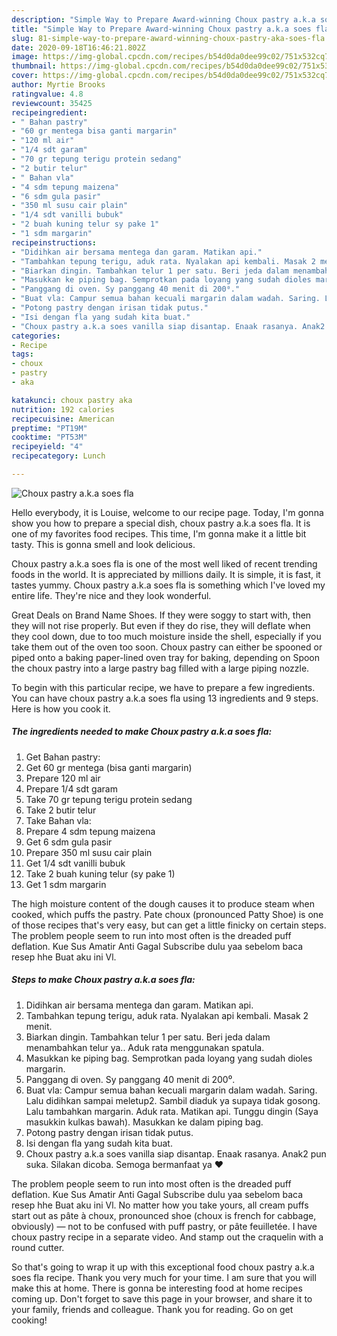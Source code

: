 ```yaml
---
description: "Simple Way to Prepare Award-winning Choux pastry a.k.a soes fla"
title: "Simple Way to Prepare Award-winning Choux pastry a.k.a soes fla"
slug: 81-simple-way-to-prepare-award-winning-choux-pastry-aka-soes-fla
date: 2020-09-18T16:46:21.802Z
image: https://img-global.cpcdn.com/recipes/b54d0da0dee99c02/751x532cq70/choux-pastry-aka-soes-fla-foto-resep-utama.jpg
thumbnail: https://img-global.cpcdn.com/recipes/b54d0da0dee99c02/751x532cq70/choux-pastry-aka-soes-fla-foto-resep-utama.jpg
cover: https://img-global.cpcdn.com/recipes/b54d0da0dee99c02/751x532cq70/choux-pastry-aka-soes-fla-foto-resep-utama.jpg
author: Myrtie Brooks
ratingvalue: 4.8
reviewcount: 35425
recipeingredient:
- " Bahan pastry"
- "60 gr mentega bisa ganti margarin"
- "120 ml air"
- "1/4 sdt garam"
- "70 gr tepung terigu protein sedang"
- "2 butir telur"
- " Bahan vla"
- "4 sdm tepung maizena"
- "6 sdm gula pasir"
- "350 ml susu cair plain"
- "1/4 sdt vanilli bubuk"
- "2 buah kuning telur sy pake 1"
- "1 sdm margarin"
recipeinstructions:
- "Didihkan air bersama mentega dan garam. Matikan api."
- "Tambahkan tepung terigu, aduk rata. Nyalakan api kembali. Masak 2 menit."
- "Biarkan dingin. Tambahkan telur 1 per satu. Beri jeda dalam menambahkan telur ya.. Aduk rata menggunakan spatula."
- "Masukkan ke piping bag. Semprotkan pada loyang yang sudah dioles margarin."
- "Panggang di oven. Sy panggang 40 menit di 200⁰."
- "Buat vla: Campur semua bahan kecuali margarin dalam wadah. Saring. Lalu didihkan sampai meletup2. Sambil diaduk ya supaya tidak gosong. Lalu tambahkan margarin. Aduk rata. Matikan api. Tunggu dingin (Saya masukkin kulkas bawah). Masukkan ke dalam piping bag."
- "Potong pastry dengan irisan tidak putus."
- "Isi dengan fla yang sudah kita buat."
- "Choux pastry a.k.a soes vanilla siap disantap. Enaak rasanya. Anak2 pun suka. Silakan dicoba. Semoga bermanfaat ya ❤"
categories:
- Recipe
tags:
- choux
- pastry
- aka

katakunci: choux pastry aka 
nutrition: 192 calories
recipecuisine: American
preptime: "PT19M"
cooktime: "PT53M"
recipeyield: "4"
recipecategory: Lunch

---
```



![Choux pastry a.k.a soes fla](https://img-global.cpcdn.com/recipes/b54d0da0dee99c02/751x532cq70/choux-pastry-aka-soes-fla-foto-resep-utama.jpg)

Hello everybody, it is Louise, welcome to our recipe page. Today, I'm gonna show you how to prepare a special dish, choux pastry a.k.a soes fla. It is one of my favorites food recipes. This time, I'm gonna make it a little bit tasty. This is gonna smell and look delicious.

Choux pastry a.k.a soes fla is one of the most well liked of recent trending foods in the world. It is appreciated by millions daily. It is simple, it is fast, it tastes yummy. Choux pastry a.k.a soes fla is something which I've loved my entire life. They're nice and they look wonderful.

Great Deals on Brand Name Shoes. If they were soggy to start with, then they will not rise properly. But even if they do rise, they will deflate when they cool down, due to too much moisture inside the shell, especially if you take them out of the oven too soon. Choux pastry can either be spooned or piped onto a baking paper-lined oven tray for baking, depending on Spoon the choux pastry into a large pastry bag filled with a large piping nozzle.


To begin with this particular recipe, we have to prepare a few ingredients. You can have choux pastry a.k.a soes fla using 13 ingredients and 9 steps. Here is how you cook it.

<!--inarticleads1-->

##### The ingredients needed to make Choux pastry a.k.a soes fla:

1. Get  Bahan pastry:
1. Get 60 gr mentega (bisa ganti margarin)
1. Prepare 120 ml air
1. Prepare 1/4 sdt garam
1. Take 70 gr tepung terigu protein sedang
1. Take 2 butir telur
1. Take  Bahan vla:
1. Prepare 4 sdm tepung maizena
1. Get 6 sdm gula pasir
1. Prepare 350 ml susu cair plain
1. Get 1/4 sdt vanilli bubuk
1. Take 2 buah kuning telur (sy pake 1)
1. Get 1 sdm margarin


The high moisture content of the dough causes it to produce steam when cooked, which puffs the pastry. Pate choux (pronounced Patty Shoe) is one of those recipes that&#39;s very easy, but can get a little finicky on certain steps. The problem people seem to run into most often is the dreaded puff deflation. Kue Sus Amatir Anti Gagal Subscribe dulu yaa sebelom baca resep hhe Buat aku ini Vl. 

<!--inarticleads2-->

##### Steps to make Choux pastry a.k.a soes fla:

1. Didihkan air bersama mentega dan garam. Matikan api.
1. Tambahkan tepung terigu, aduk rata. Nyalakan api kembali. Masak 2 menit.
1. Biarkan dingin. Tambahkan telur 1 per satu. Beri jeda dalam menambahkan telur ya.. Aduk rata menggunakan spatula.
1. Masukkan ke piping bag. Semprotkan pada loyang yang sudah dioles margarin.
1. Panggang di oven. Sy panggang 40 menit di 200⁰.
1. Buat vla: Campur semua bahan kecuali margarin dalam wadah. Saring. Lalu didihkan sampai meletup2. Sambil diaduk ya supaya tidak gosong. Lalu tambahkan margarin. Aduk rata. Matikan api. Tunggu dingin (Saya masukkin kulkas bawah). Masukkan ke dalam piping bag.
1. Potong pastry dengan irisan tidak putus.
1. Isi dengan fla yang sudah kita buat.
1. Choux pastry a.k.a soes vanilla siap disantap. Enaak rasanya. Anak2 pun suka. Silakan dicoba. Semoga bermanfaat ya ❤


The problem people seem to run into most often is the dreaded puff deflation. Kue Sus Amatir Anti Gagal Subscribe dulu yaa sebelom baca resep hhe Buat aku ini Vl. No matter how you take yours, all cream puffs start out as pâte à choux, pronounced shoe (choux is french for cabbage, obviously) — not to be confused with puff pastry, or pâte feuilletée. I have choux pastry recipe in a separate video. And stamp out the craquelin with a round cutter. 

So that's going to wrap it up with this exceptional food choux pastry a.k.a soes fla recipe. Thank you very much for your time. I am sure that you will make this at home. There is gonna be interesting food at home recipes coming up. Don't forget to save this page in your browser, and share it to your family, friends and colleague. Thank you for reading. Go on get cooking!
